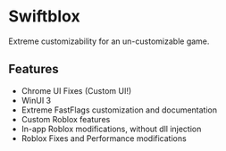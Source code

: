 # Swiftblox

Extreme customizability for an un-customizable game.

## Features
* Chrome UI Fixes (Custom UI!)
* WinUI 3
* Extreme FastFlags customization and documentation
* Custom Roblox features
* In-app Roblox modifications, without dll injection
* Roblox Fixes and Performance modifications

